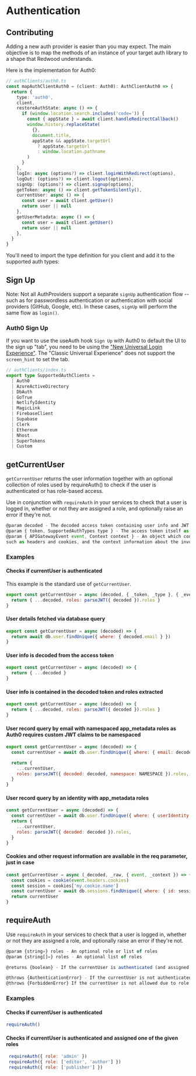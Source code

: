 # Authentication

## Contributing

Adding a new auth provider is easier than you may expect. The main objective is to map the methods of an instance of your target auth library to a shape that Redwood understands.

Here is the implementation for Auth0:

```ts
// authClients/auth0.ts
const mapAuthClientAuth0 = (client: Auth0): AuthClientAuth0 => {
  return {
    type: 'auth0',
    client,
    restoreAuthState: async () => {
      if (window.location.search.includes('code=')) {
        const { appState } = await client.handleRedirectCallback()
        window.history.replaceState(
          {},
          document.title,
          appState && appState.targetUrl
            ? appState.targetUrl
            : window.location.pathname
        )
      }
    },
    logIn: async (options?) => client.loginWithRedirect(options),
    logOut: (options?) => client.logout(options),
    signUp: (options?) => client.signup(options),
    getToken: async () => client.getTokenSilently(),
    currentUser: async () => {
      const user = await client.getUser()
      return user || null
    },
    getUserMetadata: async () => {
      const user = await client.getUser()
      return user || null
    },
  }
}
```

You'll need to import the type definition for you client and add it to the supported auth types:

## Sign Up

Note: Not all AuthProviders support a separate `signUp` authentication flow -- such as for passwordless authentication or authentication with social providers (GitHub, Google, etc). In these cases, `signUp` will perform the same flow as `login()`.

### Auth0 Sign Up

If you want to use the useAuth hook `Sign Up` with Auth0 to default the UI to the sign up "tab", you need to be using the ["New Universal Login Experience"](https://auth0.com/docs/universal-login/new-experience). The "Classic Universal Experience" does not support the `screen_hint` to set the tab.

```ts
// authClients/index.ts
export type SupportedAuthClients =
  | Auth0
  | AzureActiveDirectory
  | DbAuth
  | GoTrue
  | NetlifyIdentity
  | MagicLink
  | FirebaseClient
  | Supabase
  | Clerk
  | Ethereum
  | Nhost
  | SuperTokens
  | Custom
```

## getCurrentUser

`getCurrentUser` returns the user information together with
an optional collection of roles used by requireAuth() to check if the user is authenticated or has role-based access.

Use in conjunction with `requireAuth` in your services to check that a user is logged in, whether or not they are assigned a role, and optionally raise an error if they're not.

```js
@param decoded - The decoded access token containing user info and JWT claims like `sub`
@param { token, SupportedAuthTypes type } - The access token itself as well as the auth provider type
@param { APIGatewayEvent event, Context context } - An object which contains information from the invoker
such as headers and cookies, and the context information about the invocation such as IP Address
```

### Examples

#### Checks if currentUser is authenticated

This example is the standard use of `getCurrentUser`.

```js
export const getCurrentUser = async (decoded, { _token, _type }, { _event, _context }) => {
  return { ...decoded, roles: parseJWT({ decoded }).roles }
}
```

#### User details fetched via database query

```js
export const getCurrentUser = async (decoded) => {
  return await db.user.findUnique({ where: { decoded.email } })
}
```

#### User info is decoded from the access token

```js
export const getCurrentUser = async (decoded) => {
  return { ...decoded }
}
```

#### User info is contained in the decoded token and roles extracted

```js
export const getCurrentUser = async (decoded) => {
  return { ...decoded, roles: parseJWT({ decoded }).roles }
}
```

#### User record query by email with namespaced app_metadata roles as Auth0 requires custom JWT claims to be namespaced

```js
export const getCurrentUser = async (decoded) => {
  const currentUser = await db.user.findUnique({ where: { email: decoded.email } })

  return {
    ...currentUser,
    roles: parseJWT({ decoded: decoded, namespace: NAMESPACE }).roles,
  }
}
```

#### User record query by an identity with app_metadata roles

```js
const getCurrentUser = async (decoded) => {
  const currentUser = await db.user.findUnique({ where: { userIdentity: decoded.sub } })
  return {
    ...currentUser,
    roles: parseJWT({ decoded: decoded }).roles,
  }
}
```

#### Cookies and other request information are available in the req parameter, just in case

```js
const getCurrentUser = async (_decoded, _raw, { event, _context }) => {
  const cookies = cookie(event.headers.cookies)
  const session = cookies['my.cookie.name']
  const currentUser = await db.sessions.findUnique({ where: { id: session } })
  return currentUser
}
```


## requireAuth

 Use `requireAuth` in your services to check that a user is logged in, whether or not they are assigned a role, and optionally raise an error if they're not.

```js
@param {string=} roles - An optional role or list of roles
@param {string[]=} roles - An optional list of roles

@returns {boolean} - If the currentUser is authenticated (and assigned one of the given roles)

@throws {AuthenticationError} - If the currentUser is not authenticated
@throws {ForbiddenError} If the currentUser is not allowed due to role permissions
```

### Examples

#### Checks if currentUser is authenticated

```js
requireAuth()
```

#### Checks if currentUser is authenticated and assigned one of the given roles

```js
 requireAuth({ role: 'admin' })
 requireAuth({ role: ['editor', 'author'] })
 requireAuth({ role: ['publisher'] })
```

